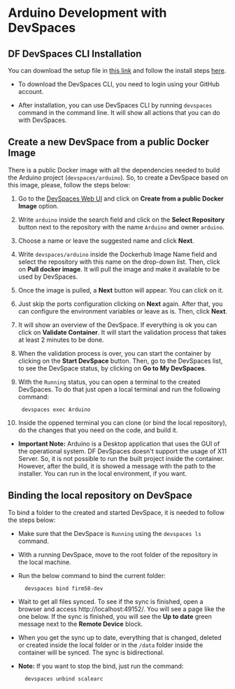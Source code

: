 # Arduino Development with DevSpaces 

## DF DevSpaces CLI Installation

You can download the setup file in [this link](https://www.devspaces.io/devspaces/download) and follow the install steps [here](https://support.devspaces.io/article/22-devspaces-client-installation).

* To download the DevSpaces CLI, you need to login using your GitHub account.

* After installation, you can use DevSpaces CLI by running `devspaces` command in the command line. It will show all actions that you can do with DevSpaces.


## Create a new DevSpace from a public Docker Image

There is a public Docker image with all the dependencies needed to build the Arduino project (`devspaces/arduino`). So, to create a DevSpace based on this image, please, follow the steps below:

1. Go to the [DevSpaces Web UI](https://devspaces.io/devspaces/landing) and click on **Create from a public Docker Image** option.

1. Write `arduino` inside the search field and click on the **Select Repository** button next to the repository with the name `Arduino` and owner `arduino`.

1. Choose a name or leave the suggested name and click **Next**.

1. Write `devspaces/arduino` inside the Dockerhub Image Name field and select the repository with this name on the drop-down list. Then, click on **Pull docker image**. It will pull the image and make it available to be used by DevSpaces.

1. Once the image is pulled, a **Next** button will appear. You can click on it.

1. Just skip the ports configuration clicking on **Next** again. After that, you can configure the environment variables or leave as is. Then, click **Next**.

1. It will show an overview of the DevSpace. If everything is ok you can click on **Validate Container**. It will start the validation process that takes at least 2 minutes to be done.

1. When the validation process is over, you can start the container by clicking on the **Start DevSpace** button. Then, go to the DevSpaces list, to see the DevSpace status, by clicking on **Go to My DevSpaces**.

1. With the `Running` status, you can open a terminal to the created DevSpaces. To do that just open a local terminal and run the following command:

        devspaces exec Arduino

1. Inside the oppened terminal you can clone (or bind the local repository), do the changes that you need on the code, and build it.

* **Important Note:** Arduino is a Desktop application that uses the GUI of the operational system. DF DevSpaces doesn't support the usage of X11 Server. So, it is not possible to run the built project inside the container. However, after the build, it is showed a message with the path to the installer. You can run in the local environment, if you want.

## Binding the local repository on DevSpace

To bind a folder to the created and started DevSpace, it is needed to follow the steps below:

* Make sure that the DevSpace is `Running` using the `devspaces ls` command.
* With a running DevSpace, move to the root folder of the repository in the local machine.
* Run the below command to bind the current folder:

        devspaces bind firm58-dev

* Wait to get all files synced. To see if the sync is finished, open a browser and access http://localhost:49152/. You will see a page like the one below. If the sync is finished, you will see the **Up to date** green message next to the **Remote Device** block.
* When you get the sync up to date, everything that is changed, deleted or created inside the local folder or in the `/data` folder inside the container will be synced. The sync is bidirectional. 
* **Note:** If you want to stop the bind, just run the command:

        devspaces unbind scalearc
